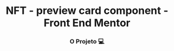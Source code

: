<div align="center"><h1>NFT - preview card component - Front End Mentor</h1> </div>

<div align="center"><h3>O Projeto 💻</h3></div>

